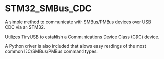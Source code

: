 # STM32_SMBus_CDC
A simple method to communicate with SMBus/PMBus devices over USB CDC via an STM32.

Utilizes TinyUSB to establish a Communications Device Class (CDC) device.

A Python driver is also included that allows easy readings of the most common I2C/SMBus/PMBus command types.
